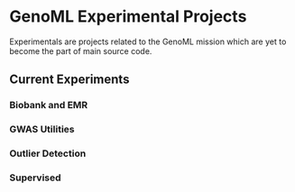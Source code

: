 # GenoML Experimental Projects
Experimentals are projects related to the GenoML mission which are yet to become the part of main source code.

## Current Experiments
### Biobank and EMR
### GWAS Utilities
### Outlier Detection
### Supervised
